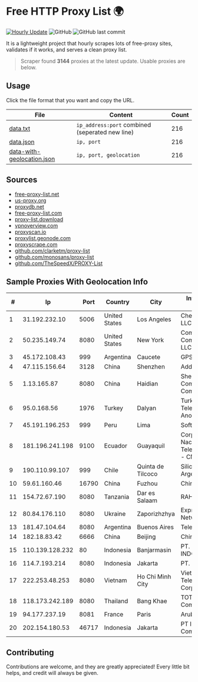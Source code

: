 
# Free HTTP Proxy List 🌍

[![Hourly Update](https://github.com/mertguvencli/http-proxy-list/actions/workflows/main.yml/badge.svg?branch=main)](https://github.com/mertguvencli/http-proxy-list/actions/workflows/main.yml)
![GitHub](https://img.shields.io/github/license/mertguvencli/http-proxy-list)
![GitHub last commit](https://img.shields.io/github/last-commit/mertguvencli/http-proxy-list)

It is a lightweight project that hourly scrapes lots of free-proxy sites, validates if it works, and serves a clean proxy list.


> Scraper found **3144** proxies at the latest update. Usable proxies are below.

## Usage

Click the file format that you want and copy the URL.


|File|Content|Count|
|----|-------|-----|
|[data.txt](https://raw.githubusercontent.com/mertguvencli/http-proxy-list/main/proxy-list/data.txt)|`ip_address:port` combined (seperated new line)|216|
|[data.json](https://raw.githubusercontent.com/mertguvencli/http-proxy-list/main/proxy-list/data.json)|`ip, port`|216|
|[data-with-geolocation.json](https://raw.githubusercontent.com/mertguvencli/http-proxy-list/main/proxy-list/data-with-geolocation.json)|`ip, port, geolocation`|216|

## Sources

* [free-proxy-list.net](https://free-proxy-list.net)
* [us-proxy.org](https://www.us-proxy.org)
* [proxydb.net](http://proxydb.net)
* [free-proxy-list.com](https://free-proxy-list.com/?page=&port=&type%5B%5D=http&type%5B%5D=https&up_time=0&search=Search)
* [proxy-list.download](https://www.proxy-list.download/HTTP)
* [vpnoverview.com](https://vpnoverview.com/privacy/anonymous-browsing/free-proxy-servers)
* [proxyscan.io](https://www.proxyscan.io)
* [proxylist.geonode.com](https://proxylist.geonode.com/api/proxy-list?limit=300&page=1&sort_by=lastChecked&sort_type=desc&protocols=http,https)
* [proxyscrape.com](https://api.proxyscrape.com/v2/?request=displayproxies&protocol=http&timeout=10000&country=all&ssl=all&anonymity=all)
* [github.com/clarketm/proxy-list](https://raw.githubusercontent.com/clarketm/proxy-list/master/proxy-list-raw.txt)
* [github.com/monosans/proxy-list](https://raw.githubusercontent.com/monosans/proxy-list/main/proxies/http.txt)
* [github.com/TheSpeedX/PROXY-List](https://raw.githubusercontent.com/TheSpeedX/PROXY-List/master/http.txt)


## Sample Proxies With Geolocation Info

|#|Ip|Port|Country|City|Internet Service Provider|
|-|--|----|-------|----|-------------------------|
|1|31.192.232.10|5006|United States|Los Angeles|Chelyabinsk-Signal LLC|
|2|50.235.149.74|8080|United States|New York|Comcast Cable Communications, LLC|
|3|45.172.108.43|999|Argentina|Caucete|GPS SANJUAN SRL.|
|4|47.115.156.64|3128|China|Shenzhen|Addresses CNNIC|
|5|1.13.165.87|8080|China|Haidian|Shenzhen Tencent Computer Systems Company Limited|
|6|95.0.168.56|1976|Turkey|Dalyan|Turk Telekomunikasyon Anonim Sirketi|
|7|45.191.196.253|999|Peru|Lima|Softbutterfly SAC|
|8|181.196.241.198|9100|Ecuador|Guayaquil|Corporacion Nacional De Telecomunicaciones - CNT EP|
|9|190.110.99.107|999|Chile|Quinta de Tilcoco|Silica Networks Argentina S.A.|
|10|59.61.160.46|16790|China|Fuzhou|Chinanet|
|11|154.72.67.190|8080|Tanzania|Dar es Salaam|RAHA-LTZ|
|12|80.84.176.110|8080|Ukraine|Zaporizhzhya|Express Radio Networks|
|13|181.47.104.64|8080|Argentina|Buenos Aires|Telecentro S.A.|
|14|182.18.83.42|6666|China|Beijing|China Mobile|
|15|110.139.128.232|80|Indonesia|Banjarmasin|PT. TELKOM INDONESIA|
|16|114.7.193.214|8080|Indonesia|Jakarta|PT. INDOSAT Tbk|
|17|222.253.48.253|8080|Vietnam|Ho Chi Minh City|VietNam Post and Telecom Corporation|
|18|118.173.242.189|8080|Thailand|Bang Khae|TOT Public Company Limited|
|19|94.177.237.19|8081|France|Paris|Aruba.FR Network|
|20|202.154.180.53|46717|Indonesia|Jakarta|PT Indonesia Comnets Plus|



## Contributing

Contributions are welcome, and they are greatly appreciated! Every
little bit helps, and credit will always be given.


